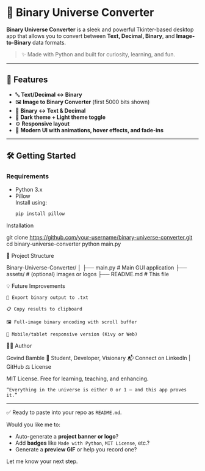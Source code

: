 # 🧠 Binary Universe Converter

**Binary Universe Converter** is a sleek and powerful Tkinter-based desktop app that allows you to convert between **Text, Decimal, Binary**, and **Image-to-Binary** data formats.

> ✨ Made with Python and built for curiosity, learning, and fun.

---

## 🔧 Features

- 🔤 **Text/Decimal ↔ Binary**
- 🖼️ **Image to Binary Converter** (first 5000 bits shown)
- 📎 **Binary ↔ Text & Decimal**
- 🎨 **Dark theme + Light theme toggle**
- ⚙️ **Responsive layout**
- 🌈 **Modern UI with animations, hover effects, and fade-ins**

---

## 🛠️ Getting Started

### Requirements

- Python 3.x
- Pillow  
  Install using:
  ```bash
  pip install pillow

Installation

git clone https://github.com/your-username/binary-universe-converter.git
cd binary-universe-converter
python main.py

📁 Project Structure

Binary-Universe-Converter/
│
├── main.py              # Main GUI application
├── assets/              # (optional) images or logos
├── README.md            # This file

💡 Future Improvements

    📝 Export binary output to .txt

    📋 Copy results to clipboard

    🖼️ Full-image binary encoding with scroll buffer

    📱 Mobile/tablet responsive version (Kivy or Web)

🧑‍💻 Author

Govind Bamble
🚀 Student, Developer, Visionary
📬 Connect on LinkedIn | GitHub
⚖️ License

MIT License.
Free for learning, teaching, and enhancing.

    “Everything in the universe is either 0 or 1 – and this app proves it.”


---

✅ Ready to paste into your repo as `README.md`.

Would you like me to:
- Auto-generate a **project banner or logo**?
- Add **badges** like `Made with Python`, `MIT License`, etc.?
- Generate a **preview GIF** or help you record one?

Let me know your next step.

